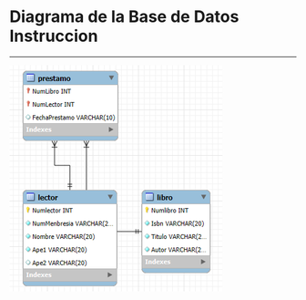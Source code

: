 # Diagrama de la Base de Datos Instruccion

---
![Imagen Biblioteca](../images/diagramabibliotecaMySQL.png)
